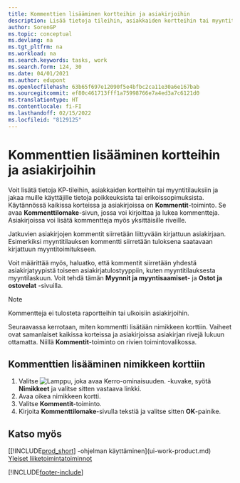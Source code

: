 ```yaml
---
title: Kommenttien lisääminen kortteihin ja asiakirjoihin
description: Lisää tietoja tileihin, asiakkaiden kortteihin tai myyntitilauksiin ja jaa muille käyttäjille tietoja sopimuksista, kuten erikoishinnoista tai toimitustavasta.
author: SorenGP
ms.topic: conceptual
ms.devlang: na
ms.tgt_pltfrm: na
ms.workload: na
ms.search.keywords: tasks, work
ms.search.form: 124, 30
ms.date: 04/01/2021
ms.author: edupont
ms.openlocfilehash: 63b65f697e12090f5e4bfbc2ca11e30a6e167bab
ms.sourcegitcommit: ef80c461713fff1a75998766e7a4ed3a7c6121d0
ms.translationtype: HT
ms.contentlocale: fi-FI
ms.lasthandoff: 02/15/2022
ms.locfileid: "8129125"
---
```

# <a name="add-comments-to-cards-and-documents"></a>Kommenttien lisääminen kortteihin ja asiakirjoihin

Voit lisätä tietoja KP-tileihin, asiakkaiden kortteihin tai myyntitilauksiin ja jakaa muille käyttäjille tietoja poikkeuksista tai erikoissopimuksista.
Käytännössä kaikissa korteissa ja asiakirjoissa on **Kommentit**-toiminto. Se avaa **Kommenttilomake**-sivun, jossa voi kirjoittaa ja lukea kommentteja. Asiakirjoissa voi lisätä kommentteja myös yksittäisille riveille.

Jatkuvien asiakirjojen kommentit siirretään liittyvään kirjattuun asiakirjaan. Esimerkiksi myyntitilauksen kommentti siirretään tuloksena saatavaan kirjattuun myyntitoimitukseen.

Voit määrittää myös, haluatko, että kommentit siirretään yhdestä asiakirjatyypistä toiseen asiakirjatulostyyppiin, kuten myyntitilauksesta myyntilaskuun. Voit tehdä tämän **Myynnit ja myyntisaamiset**- ja **Ostot ja ostovelat** -sivuilla.

> [!NOTE]
> Kommentteja ei tulosteta raportteihin tai ulkoisiin asiakirjoihin.

Seuraavassa kerrotaan, miten kommentti lisätään nimikkeen korttiin. Vaiheet ovat samanlaiset kaikissa korteissa ja asiakirjoissa asiakirjan rivejä lukuun ottamatta. Niillä **Kommentit**-toiminto on rivien toimintovalikossa.

## <a name="to-add-a-comments-to-an-item-card"></a>Kommenttien lisääminen nimikkeen korttiin

1. Valitse ![Lamppu, joka avaa Kerro-ominaisuuden.](media/ui-search/search_small.png "Kerro, mitä haluat tehdä") -kuvake, syötä **Nimikkeet** ja valitse sitten vastaava linkki.
2. Avaa oikea nimikkeen kortti.
3. Valitse **Kommentit**-toiminto.
4. Kirjoita **Kommenttilomake**-sivulla tekstiä ja valitse sitten **OK**-painike.

## <a name="see-also"></a>Katso myös

[[!INCLUDE[prod_short](includes/prod_short.md)] -ohjelman käyttäminen](ui-work-product.md)  
[Yleiset liiketoimintatoiminnot](ui-across-business-areas.md)


[!INCLUDE[footer-include](includes/footer-banner.md)]